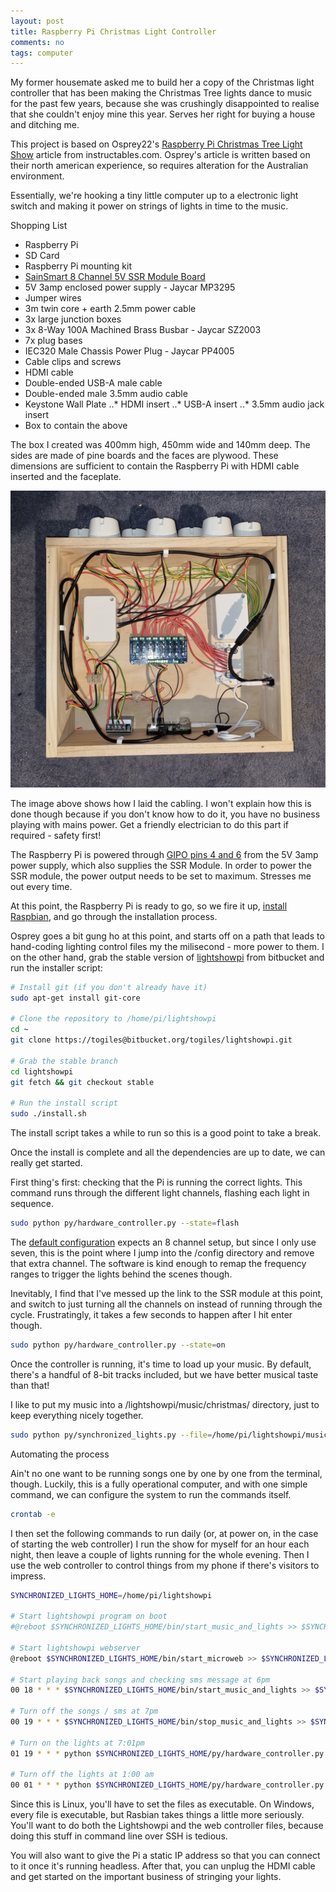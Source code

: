 ```yaml
---
layout: post
title: Raspberry Pi Christmas Light Controller
comments: no
tags: computer
---
```


My former housemate asked me to build her a copy of the Christmas light controller that has been making the Christmas Tree lights dance to music for the past few years, because she was crushingly disappointed to realise that she couldn't enjoy mine this year. Serves her right for buying a house and ditching me.

<!--more-->

This project is based on Osprey22's [Raspberry Pi Christmas Tree Light Show](https://www.instructables.com/Raspberry-Pi-Christmas-Tree-Light-Show/) article from instructables.com. Osprey's article is written based on their north american experience, so requires alteration for the Australian environment.

Essentially, we're hooking a tiny little computer up to a electronic light switch and making it power on strings of lights in time to the music.

Shopping List
* Raspberry Pi
* SD Card
* Raspberry Pi mounting kit
* [SainSmart 8 Channel 5V SSR Module Board](https://www.amazon.com.au/SainSmart-8-Channel-Duemilanove-MEGA2560-MEGA1280/dp/B006J4G45G)
* 5V 3amp enclosed power supply - Jaycar MP3295
* Jumper wires
* 3m twin core + earth 2.5mm power cable
* 3x large junction boxes
* 3x 8-Way 100A Machined Brass Busbar - Jaycar SZ2003
* 7x plug bases
* IEC320 Male Chassis Power Plug - Jaycar PP4005
* Cable clips and screws
* HDMI cable
* Double-ended USB-A male cable
* Double-ended male 3.5mm audio cable
* Keystone Wall Plate
..* HDMI insert
..* USB-A insert
..* 3.5mm audio jack insert
* Box to contain the above

The box I created was 400mm high, 450mm wide and 140mm deep. The sides are made of pine boards and the faces are plywood. These dimensions are sufficient to contain the Raspberry Pi with HDMI cable inserted and the faceplate.

![internal wiring](/blog/assets/2021-11/internals.jpg)

The image above shows how I laid the cabling. I won't explain how this is done though because if you don't know how to do it, you have no business playing with mains power. Get a friendly electrician to do this part if required - safety first!

The Raspberry Pi is powered through [GIPO pins 4 and 6](https://pinout.xyz/pinout/5v_power#) from the 5V 3amp power supply, which also supplies the SSR Module. In order to power the SSR module, the power output needs to be set to maximum. Stresses me out every time.

At this point, the Raspberry Pi is ready to go, so we fire it up, [install Raspbian](https://www.raspberrypi.com/software/), and go through the installation process. 

Osprey goes a bit gung ho at this point, and starts off on a path that leads to hand-coding lighting control files my the milisecond - more power to them. I on the other hand, grab the stable version of [lightshowpi](https://lightshowpi.org/) from bitbucket and run the installer script:

```bash
# Install git (if you don't already have it)
sudo apt-get install git-core

# Clone the repository to /home/pi/lightshowpi
cd ~
git clone https://togiles@bitbucket.org/togiles/lightshowpi.git

# Grab the stable branch
cd lightshowpi
git fetch && git checkout stable

# Run the install script
sudo ./install.sh
```

The install script takes a while to run so this is a good point to take a break.

Once the install is complete and all the dependencies are up to date, we can really get started.

First thing's first: checking that the Pi is running the correct lights. This command runs through the different light channels, flashing each light in sequence.

```bash
sudo python py/hardware_controller.py --state=flash
```

The [default configuration](https://bitbucket.org/togiles/lightshowpi/src/master/config/defaults.cfg) expects an 8 channel setup, but since I only use seven, this is the point where I jump into the /config directory and remove that extra channel. The software is kind enough to remap the frequency ranges to trigger the lights behind the scenes though.

Inevitably, I find that I've messed up the link to the SSR module at this point, and switch to just turning all the channels on instead of running through the cycle. Frustratingly, it takes a few seconds to happen after I hit enter though.

```bash
sudo python py/hardware_controller.py --state=on
```

Once the controller is running, it's time to load up your music. By default, there's a handful of 8-bit tracks included, but we have better musical taste than that!

I like to put my music into a /lightshowpi/music/christmas/ directory, just to keep everything nicely together.

```bash
sudo python py/synchronized_lights.py --file=/home/pi/lightshowpi/music/christmas/spirit-of-the-season.mp3
```

Automating the process

Ain't no one want to be running songs one by one by one from the terminal, though. Luckily, this is a fully operational computer, and with one simple command, we can configure the system to run the commands itself. 

```bash
crontab -e
```

I then set the following commands to run daily (or, at power on, in the case of starting the web controller) I run the show for myself for an hour each night, then leave a couple of lights running for the whole evening. Then I use the web controller to control things from my phone if there's visitors to impress.

```bash
SYNCHRONIZED_LIGHTS_HOME=/home/pi/lightshowpi

# Start lightshowpi program on boot
#@reboot $SYNCHRONIZED_LIGHTS_HOME/bin/start_music_and_lights >> $SYNCHRONIZED_LIGHTS_HOME/logs/music_and_lights.play 2>&1 &

# Start lightshowpi webserver
@reboot $SYNCHRONIZED_LIGHTS_HOME/bin/start_microweb >> $SYNCHRONIZED_LIGHTS_HOME/logs/microweb.log 2>&1

# Start playing back songs and checking sms message at 6pm
00 18 * * * $SYNCHRONIZED_LIGHTS_HOME/bin/start_music_and_lights >> $SYNCHRONIZED_LIGHTS_HOME/logs/music_and_lights.play 2>&1 &

# Turn off the songs / sms at 7pm
00 19 * * * $SYNCHRONIZED_LIGHTS_HOME/bin/stop_music_and_lights >> $SYNCHRONIZED_LIGHTS_HOME/logs/music_and_lights.stop 2>&1 &

# Turn on the lights at 7:01pm
01 19 * * * python $SYNCHRONIZED_LIGHTS_HOME/py/hardware_controller.py --state=on --light 1,4 >> $SYNCHRONIZED_LIGHTS_HOME/logs/music_and_lights.stop 2>&1 &

# Turn off the lights at 1:00 am
00 01 * * * python $SYNCHRONIZED_LIGHTS_HOME/py/hardware_controller.py --state=off >> $SYNCHRONIZED_LIGHTS_HOME/logs/music_and_lights.stop 2>&1 &
```

Since this is Linux, you'll have to set the files as executable. On Windows, every file is executable, but Rasbian takes things a little more seriously. You'll want to do both the Lightshowpi and the web controller files, because doing this stuff in command line over SSH is tedious.

You will also want to give the Pi a static IP address so that you can connect to it once it's running headless. After that, you can unplug the HDMI cable and get started on the important business of stringing your lights.
